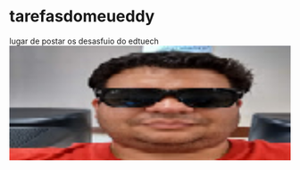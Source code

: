 # tarefasdomeueddy
lugar de postar os desasfuio do edtuech </br>
<img src="https://raw.githubusercontent.com/yoctosecond/tarefasdomeueddy/main/assets/unknown.png" width="1000px"> </br>
